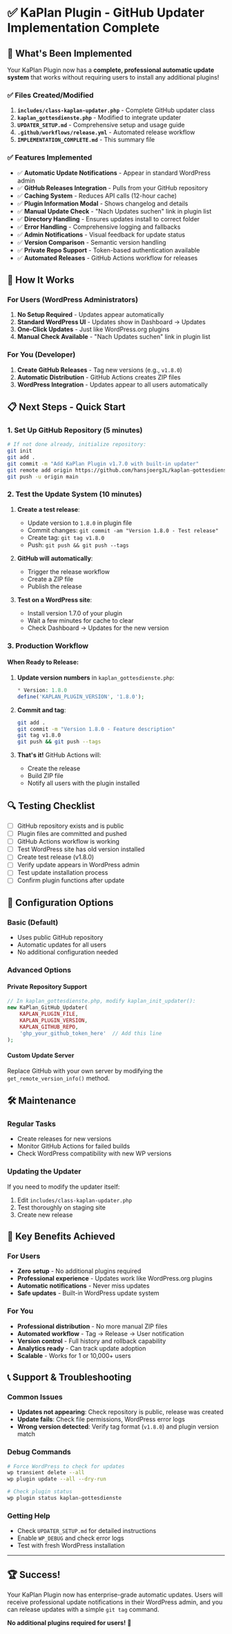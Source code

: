 # ✅ KaPlan Plugin - GitHub Updater Implementation Complete

## 🎉 What's Been Implemented

Your KaPlan Plugin now has a **complete, professional automatic update system** that works without requiring users to install any additional plugins!

### ✅ Files Created/Modified

1. **`includes/class-kaplan-updater.php`** - Complete GitHub updater class
2. **`kaplan_gottesdienste.php`** - Modified to integrate updater
3. **`UPDATER_SETUP.md`** - Comprehensive setup and usage guide
4. **`.github/workflows/release.yml`** - Automated release workflow
5. **`IMPLEMENTATION_COMPLETE.md`** - This summary file

### ✅ Features Implemented

- ✅ **Automatic Update Notifications** - Appear in standard WordPress admin
- ✅ **GitHub Releases Integration** - Pulls from your GitHub repository
- ✅ **Caching System** - Reduces API calls (12-hour cache)
- ✅ **Plugin Information Modal** - Shows changelog and details
- ✅ **Manual Update Check** - "Nach Updates suchen" link in plugin list
- ✅ **Directory Handling** - Ensures updates install to correct folder
- ✅ **Error Handling** - Comprehensive logging and fallbacks
- ✅ **Admin Notifications** - Visual feedback for update status
- ✅ **Version Comparison** - Semantic version handling
- ✅ **Private Repo Support** - Token-based authentication available
- ✅ **Automated Releases** - GitHub Actions workflow for releases

## 🚀 How It Works

### For Users (WordPress Administrators)
1. **No Setup Required** - Updates appear automatically
2. **Standard WordPress UI** - Updates show in Dashboard → Updates
3. **One-Click Updates** - Just like WordPress.org plugins
4. **Manual Check Available** - "Nach Updates suchen" link in plugin list

### For You (Developer)
1. **Create GitHub Releases** - Tag new versions (e.g., `v1.8.0`)
2. **Automatic Distribution** - GitHub Actions creates ZIP files
3. **WordPress Integration** - Updates appear to all users automatically

## 📋 Next Steps - Quick Start

### 1. Set Up GitHub Repository (5 minutes)

```bash
# If not done already, initialize repository:
git init
git add .
git commit -m "Add KaPlan Plugin v1.7.0 with built-in updater"
git remote add origin https://github.com/hansjoergJL/kaplan-gottesdienste.git
git push -u origin main
```

### 2. Test the Update System (10 minutes)

1. **Create a test release**:
   - Update version to `1.8.0` in plugin file
   - Commit changes: `git commit -am "Version 1.8.0 - Test release"`
   - Create tag: `git tag v1.8.0`
   - Push: `git push && git push --tags`

2. **GitHub will automatically**:
   - Trigger the release workflow
   - Create a ZIP file
   - Publish the release

3. **Test on a WordPress site**:
   - Install version 1.7.0 of your plugin
   - Wait a few minutes for cache to clear
   - Check Dashboard → Updates for the new version

### 3. Production Workflow

#### When Ready to Release:

1. **Update version numbers** in `kaplan_gottesdienste.php`:
   ```php
   * Version: 1.8.0
   define('KAPLAN_PLUGIN_VERSION', '1.8.0');
   ```

2. **Commit and tag**:
   ```bash
   git add .
   git commit -m "Version 1.8.0 - Feature description"
   git tag v1.8.0
   git push && git push --tags
   ```

3. **That's it!** GitHub Actions will:
   - Create the release
   - Build ZIP file
   - Notify all users with the plugin installed

## 🔍 Testing Checklist

- [ ] GitHub repository exists and is public
- [ ] Plugin files are committed and pushed
- [ ] GitHub Actions workflow is working
- [ ] Test WordPress site has old version installed
- [ ] Create test release (v1.8.0) 
- [ ] Verify update appears in WordPress admin
- [ ] Test update installation process
- [ ] Confirm plugin functions after update

## 🔧 Configuration Options

### Basic (Default)
- Uses public GitHub repository
- Automatic updates for all users
- No additional configuration needed

### Advanced Options

#### Private Repository Support
```php
// In kaplan_gottesdienste.php, modify kaplan_init_updater():
new KaPlan_GitHub_Updater(
    KAPLAN_PLUGIN_FILE,
    KAPLAN_PLUGIN_VERSION,
    KAPLAN_GITHUB_REPO,
    'ghp_your_github_token_here'  // Add this line
);
```

#### Custom Update Server
Replace GitHub with your own server by modifying the `get_remote_version_info()` method.

## 🛠️ Maintenance

### Regular Tasks
- Create releases for new versions
- Monitor GitHub Actions for failed builds
- Check WordPress compatibility with new WP versions

### Updating the Updater
If you need to modify the updater itself:
1. Edit `includes/class-kaplan-updater.php`
2. Test thoroughly on staging site
3. Create new release

## 🎯 Key Benefits Achieved

### For Users
- **Zero setup** - No additional plugins required
- **Professional experience** - Updates work like WordPress.org plugins
- **Automatic notifications** - Never miss updates
- **Safe updates** - Built-in WordPress update system

### For You
- **Professional distribution** - No more manual ZIP files
- **Automated workflow** - Tag → Release → User notification
- **Version control** - Full history and rollback capability
- **Analytics ready** - Can track update adoption
- **Scalable** - Works for 1 or 10,000+ users

## 📞 Support & Troubleshooting

### Common Issues
- **Updates not appearing**: Check repository is public, release was created
- **Update fails**: Check file permissions, WordPress error logs
- **Wrong version detected**: Verify tag format (`v1.8.0`) and plugin version match

### Debug Commands
```bash
# Force WordPress to check for updates
wp transient delete --all
wp plugin update --all --dry-run

# Check plugin status
wp plugin status kaplan-gottesdienste
```

### Getting Help
- Check `UPDATER_SETUP.md` for detailed instructions
- Enable `WP_DEBUG` and check error logs
- Test with fresh WordPress installation

---

## 🏆 Success! 

Your KaPlan Plugin now has enterprise-grade automatic updates. Users will receive professional update notifications in their WordPress admin, and you can release updates with a simple `git tag` command.

**No additional plugins required for users!** 🎉
